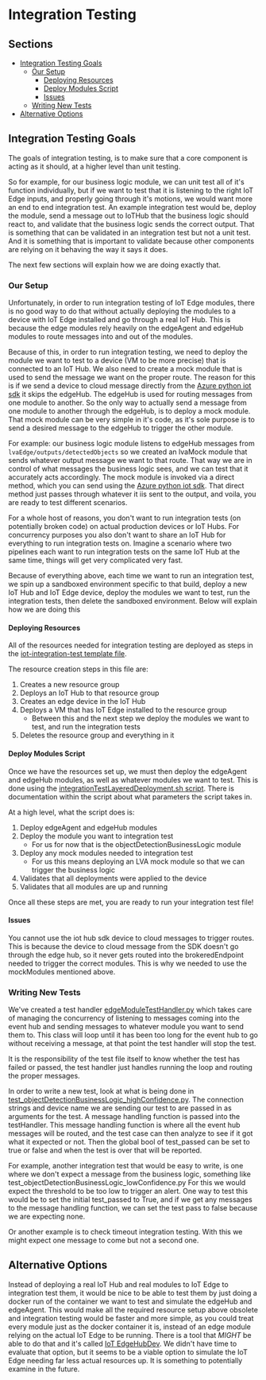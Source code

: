 # Integration Testing <!-- omit in toc -->

## Sections <!-- omit in toc -->

- [Integration Testing Goals](#integration-testing-goals)
  - [Our Setup](#our-setup)
    - [Deploying Resources](#deploying-resources)
    - [Deploy Modules Script](#deploy-modules-script)
    - [Issues](#issues)
  - [Writing New Tests](#writing-new-tests)
- [Alternative Options](#alternative-options)

## Integration Testing Goals

The goals of integration testing, is to make sure that a core component is acting as it should, at a higher level than unit testing.

So for example, for our business logic module, we can unit test all of it's function individually,
but if we want to test that it is listening to the right IoT Edge inputs, and properly going through it's motions,
we would want more an end to end integration test.
An example integration test would be, deploy the module, send a message out to IoTHub that the business logic should react to,
and validate that the business logic sends the correct output.
That is something that can be validated in an integration test but not a unit test.
And it is something that is important to validate because other components are relying on it behaving the way it says it does.

The next few sections will explain how we are doing exactly that.

### Our Setup

Unfortunately, in order to run integration testing of IoT Edge modules,
there is no good way to do that without actually deploying the modules to a device with IoT Edge installed and go through a real IoT Hub.
This is because the edge modules rely heavily on the edgeAgent and edgeHub modules to route messages into and out of the modules.

Because of this, in order to run integration testing, we need to deploy the module we want to test to a device (VM to be more precise)
that is connected to an IoT Hub. We also need to create a mock module that is used to send the message we want on the proper route.
The reason for this is if we send a device to cloud message directly from the [Azure python iot sdk](https://github.com/Azure/azure-iot-sdk-python)
it skips the edgeHub. The edgeHub is used for routing messages from one module to another.
So the only way to actually send a message from one module to another through the edgeHub, is to deploy a mock module.
That mock module can be very simple in it's code,
as it's sole purpose is to send a desired message to the edgeHub to trigger the other module.

For example: our business logic module listens to edgeHub messages from `lvaEdge/outputs/detectedObjects`
so we created an lvaMock module that sends whatever output message we want to that route.
That way we are in control of what messages the business logic sees, and we can test that it accurately acts accordingly.
The mock module is invoked via a direct method, which you can send using the [Azure python iot sdk](https://github.com/Azure/azure-iot-sdk-python).
That direct method just passes through whatever it iis sent to the output, and voila, you are ready to test different scenarios.

For a whole host of reasons, you don't want to run integration tests (on potentially broken code) on actual production devices or IoT Hubs.
For concurrency purposes you also don't want to share an IoT Hub for everything to run integration tests on.
Imagine a scenario where two pipelines each want to run integration tests on the same IoT Hub at the same time,
things will get very complicated very fast.

Because of everything above, each time we want to run an integration test, we spin up a sandboxed environment specific to that build,
deploy a new IoT Hub and IoT Edge device, deploy the modules we want to test, run the integration tests, then delete the sandboxed environment.
Below will explain how we are doing this

#### Deploying Resources

All of the resources needed for integration testing are deployed as steps in the [iot-integration-test template file](/.pipelines/templates/iot-integration-test.yml).

The resource creation steps in this file are:

1. Creates a new resource group
1. Deploys an IoT Hub to that resource group
1. Creates an edge device in the IoT Hub
1. Deploys a VM that has IoT Edge installed to the resource group
   - Between this and the next step we deploy the modules we want to test, and run the integration tests
1. Deletes the resource group and everything in it

#### Deploy Modules Script

Once we have the resources set up, we must then deploy the edgeAgent and edgeHub modules, as well as whatever modules we want to test.
This is done using the [integrationTestLayeredDeployment.sh script](/edge/scripts/integrationTestLayeredDeployment.sh).
There is documentation within the script about what parameters the script takes in.

At a high level, what the script does is:

1. Deploy edgeAgent and edgeHub modules
1. Deploy the module you want to integration test
   - For us for now that is the objectDetectionBusinessLogic module
1. Deploy any mock modules needed to integration test
   - For us this means deploying an LVA mock module so that we can trigger the business logic
1. Validates that all deployments were applied to the device
1. Validates that all modules are up and running

Once all these steps are met, you are ready to run your integration test file!

#### Issues

You cannot use the iot hub sdk device to cloud messages to trigger routes.
This is because the device to cloud message from the SDK doesn't go through the edge hub,
so it never gets routed into the brokeredEndpoint needed to trigger the correct modules.
This is why we needed to use the mockModules mentioned above.

### Writing New Tests

We've created a test handler [edgeModuleTestHandler.py](/edge/tests/edgeModuleTestHandler.py)
which takes care of managing the concurrency of listening to messages coming into the event hub
and sending messages to whatever module you want to send them to.
This class will loop until it has been too long for the event hub to go without receiving a message,
at that point the test handler will stop the test.

It is the responsibility of the test file itself to know whether the test has failed or passed,
the test handler just handles running the loop and routing the proper messages.

In order to write a new test, look at what is being done in [test_objectDetectionBusinessLogic_highConfidence.py](/edge/tests/integration-tests/test_objectDetectionBusinessLogic_highConfidence.py).
The connection strings and device name we are sending our test to are passed in as arguments for the test.
A message handling function is passed into the testHandler.
This message handling function is where all the event hub messages will be routed,
and the test case can then analyze to see if it got what it expected or not.
Then the global bool of test_passed can be set to true or false and when the test is over that will be reported.

For example, another integration test that would be easy to write, is one where we don't expect a message from the business logic,
something like test_objectDetectionBusinessLogic_lowConfidence.py For this we would expect the threshold to be too low to trigger an alert.
One way to test this would be to set the initial test_passed to True,
and if we get any messages to the message handling function, we can set the test pass to false because we are expecting none.

Or another example is to check timeout integration testing.
With this we might expect one message to come but not a second one.

## Alternative Options

Instead of deploying a real IoT Hub and real modules to IoT Edge to integration test them,
it would be nice to be able to test them by just doing a docker run of the container we want to test and simulate the edgeHub and edgeAgent.
This would make all the required resource setup above obsolete and integration testing would be faster and more simple,
as you could treat every module just as the docker container it is, instead of an edge module relying on the actual IoT Edge to be running.
There is a tool that _MIGHT_ be able to do that and it's called [IoT EdgeHubDev](https://github.com/Azure/iotedgehubdev).
We didn't have time to evaluate that option,
but it seems to be a viable option to simulate the IoT Edge needing far less actual resources up.
It is something to potentially examine in the future.
